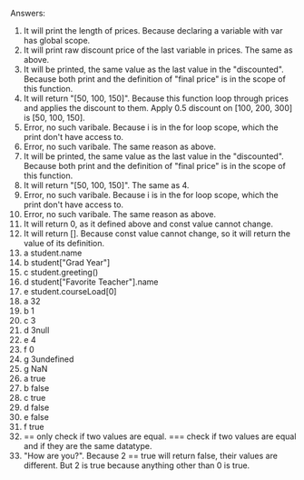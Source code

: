 Answers:
 1. It will print the length of prices. Because declaring a variable with var has global scope.
 2. It will print raw discount price of the last variable in prices. The same as above.
 3. It will be printed, the same value as the last value in the "discounted". Because both print and the definition of "final price" is in the scope of this function.
 4. It will return "[50, 100, 150]". Because this function loop through prices and applies the discount to them. Apply 0.5 discount on [100, 200, 300] is [50, 100, 150].
 5. Error, no such varibale. Because i is in the for loop scope, which the print don't have access to.
 6. Error, no such varibale. The same reason as above.
 7. It will be printed, the same value as the last value in the "discounted". Because both print and the definition of "final price" is in the scope of this function.
 8. It will return "[50, 100, 150]". The same as 4.
 9. Error, no such varibale. Because i is in the for loop scope, which the print don't have access to.
 10. Error, no such varibale. The same reason as above.
 11. It will return 0, as it defined above and const value cannot change.
 12. It will return []. Because const value cannot change, so it will return the value of its definition.
 13. a student.name
 13. b student["Grad Year"]
 13. c student.greeting()
 13. d student["Favorite Teacher"].name
 13. e student.courseLoad[0]
 14. a 32
 14. b 1
 14. c 3
 14. d 3null
 14. e 4
 14. f 0
 14. g 3undefined
 14. g NaN
 15. a true
 15. b false
 15. c true
 15. d false
 15. e false
 15. f true
 16. == only check if two values are equal. === check if two values are equal and if they are the same datatype.
 17. "How are you?". Because 2 == true will return false, their values are different. But 2 is true because anything other than 0 is true.
